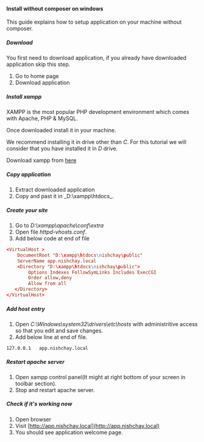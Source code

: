 #### Install without composer on windows

This guide explains how to setup application on your machine without composer.

##### Download

You first need to download application, if you already have downloaded application skip this step.

1. Go to home page
2. Download application

##### Install xampp
XAMPP is the most popular PHP development environment which comes with Apache, PHP & MySQL.

Once downloaded install it in your machine.

We recommend installing it in drive other than _C_. For this tutorial we will consider that you have installed it in _D_ drive.

Download xampp from [here](https://www.apachefriends.org/download.html)

##### Copy application

1. Extract downloaded application
2. Copy and past it in _D:\xampp\htdocs\_.

##### Create your site

1. Go to _D:\xampp\apache\conf\extra_
2. Open file _httpd-vhosts.conf_.
3. Add below code at end of file

``` conf
<VirtualHost >
    DocumentRoot "D:\xampp\htdocs\nishchay\public"
    ServerName app.nishchay.local
    <Directory "D:\xampp\htdocs\nishchay\public">
        Options Indexes FollowSymLinks Includes ExecCGI
        Order allow,deny
        Allow from all
   </Directory>
</VirtualHost>
```

##### Add host entry

1. Open <i>C:\Windows\system32\drivers\etc\hosts</i> with administritive access so that you edit and save changes.
2. Add below line at end of file.

``` 
127.0.0.1   app.nishchay.local
```

##### Restart apache server</h3>

1. Open xampp control panel(It might at right bottom of your screen in toolbar section).
2. Stop and restart apache server.

##### Check if it's working now

1. Open browser
2. Visit [http://app.nishchay.local](http://app.nishchay.local)
3. You should see application welcome page.
